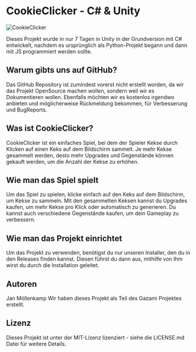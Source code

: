 # CookieClicker - C# & Unity

![CookieClicker](https://i.ibb.co/d5cHBZQ/24-AB988-C-EE21-42-CB-B79-D-001-FADE77904.png)

Dieses Projekt wurde in nur 7 Tagen in Unity in der Grundversion mit C# entwickelt, nachdem es ursprünglich als Python-Projekt begann und dann mit JS programmiert werden sollte.

## Warum gibts uns auf GitHub?

Das GitHub Repository ist zumindest vorerst nicht erstellt worden, da wir das Projekt OpenSource machen wollen, sondern weil wir es Dokumentieren wollen. Ebenfalls möchten wir es kostenlos irgendwo anbieten und möglicherweise Rückmeldung bekommen, für Verbesserung und BugReports.
## Was ist CookieClicker?

CookieClicker ist ein einfaches Spiel, bei dem der Spieler Kekse durch Klicken auf einen Keks auf dem Bildschirm sammelt. Je mehr Kekse gesammelt werden, desto mehr Upgrades und Gegenstände können gekauft werden, um die Anzahl der Kekse zu erhöhen.

## Wie man das Spiel spielt

Um das Spiel zu spielen, klicke einfach auf den Keks auf dem Bildschirm, um Kekse zu sammeln. Mit den gesammelten Keksen kannst du Upgrades kaufen, um mehr Kekse pro Klick oder automatisch zu generieren. Du kannst auch verschiedene Gegenstände kaufen, um dein Gameplay zu verbessern.

## Wie man das Projekt einrichtet

Um das Projekt zu verwenden, benötigst du nur unseren Installer, den du in den Releases finden kannst. Diesen führst du dann aus, mithilfe von Ihm wirst du durch die Installation geleitet.

## Autoren

Jan Möllenkamp
Wir haben dieses Projekt als Teil des Gazami Projektes erstellt.

## Lizenz

Dieses Projekt ist unter der MIT-Lizenz lizenziert - siehe die LICENSE.md Datei für weitere Details.
